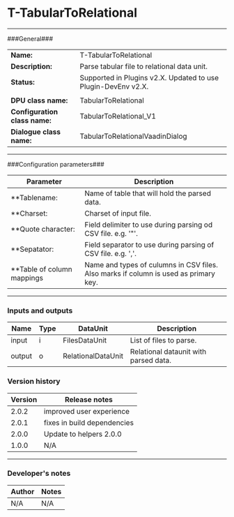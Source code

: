 # T-TabularToRelational #
----------

###General###

|                              |                                             |
|------------------------------|---------------------------------------------|
|**Name:**                     |T-TabularToRelational                        |
|**Description:**              |Parse tabular file to relational data unit.  |
|**Status:**                   |Supported in Plugins v2.X. Updated to use Plugin-DevEnv v2.X.       |
|                              |                                             |
|**DPU class name:**           |TabularToRelational                          | 
|**Configuration class name:** |TabularToRelational_V1                       |
|**Dialogue class name:**      |TabularToRelationalVaadinDialog              |

***

###Configuration parameters###

|Parameter                                       |Description                                                                          |
|------------------------------------------------|-------------------------------------------------------------------------------------|
|**Tablename:                                    |Name of table that will hold the parsed data.                                        |
|**Charset:                                      |Charset of input file.                                                               |
|**Quote character:                              |Field delimiter to use during parsing od CSV file. e.g. '"'.                         |
|**Sepatator:                                    |Field separator to use during parsing of CSV file. e.g. ','.                         |
|**Table of column mappings                      |Name and types of culumns in CSV files. Also marks if column is used as primary key. |

***

### Inputs and outputs ###

|Name    |Type           |DataUnit          |Description                          |
|--------|---------------|------------------|-------------------------------------|
|input   |i              |FilesDataUnit     |List of files to parse.              |
|output  |o              |RelationalDataUnit|Relational dataunit with parsed data.|   

### Version history ###

|Version |Release notes |
|--------|--------------|
|2.0.2   | improved user experience |
|2.0.1   | fixes in build dependencies |
|2.0.0   | Update to helpers 2.0.0 |
|1.0.0   | N/A           |                                

***

### Developer's notes ###

|Author |Notes |
|-------|------|
|N/A    |N/A   | 
